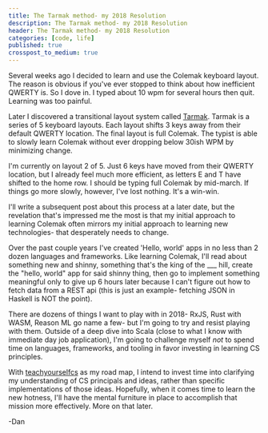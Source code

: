```yaml
---
title: The Tarmak method- my 2018 Resolution
description: The Tarmak method- my 2018 Resolution
header: The Tarmak method- my 2018 Resolution
categories: [code, life]
published: true
crosspost_to_medium: true
---
```

Several weeks ago I decided to learn and use the Colemak keyboard layout. The reason is obvious if you've ever stopped to think about how inefficient QWERTY is. So I dove in. I typed about 10 wpm for several hours then quit. Learning was too painful.

Later I discovered a transitional layout system called [Tarmak](https://forum.colemak.com/topic/1858-learn-colemak-in-steps-with-the-tarmak-layouts/). Tarmak is a series of 5 keyboard layouts. Each layout shifts 3 keys away from their default QWERTY location. The final layout is full Colemak. The typist is able to slowly learn Colemak without ever dropping below 30ish WPM by minimizing change.

I'm currently on layout 2 of 5. Just 6 keys have moved from their QWERTY location, but I already feel much more efficient, as letters E and T have shifted to the home row. I should be typing full Colemak by mid-march. If things go more slowly, however, I've lost nothing. It's a win-win.

I'll write a subsequent post about this process at a later date, but the revelation that's impressed me the most is that my initial approach to learning Colemak often mirrors my initial approach to learning new technologies- that desperately needs to change.

Over the past couple years I've created 'Hello, world' apps in no less than 2 dozen languages and frameworks. Like learning Colemak, I'll read about something new and shinny, something that's the king of the ___ hill, create the "hello, world" app for said shinny thing, then go to implement something meaningful only to give up 6 hours later because I can't figure out how to fetch data from a REST api (this is just an example- fetching JSON in Haskell is NOT the point).

There are dozens of things I want to play with in 2018- RxJS, Rust with WASM, Reason ML go name a few- but I'm going to try and resist playing with them. Outside of a deep dive into Scala (close to what I know with immediate day job application), I'm going to challenge myself _not_ to spend time on languages, frameworks, and tooling in favor investing in learning CS principles.

With [teachyourselfcs](https://teachyourselfcs.com/) as my road map, I intend to invest time into clarifying my understanding of CS principals and ideas, rather than specific implementations of those ideas. Hopefully, when it comes time to learn the new hotness, I'll have the mental furniture in place to accomplish that mission more effectively. More on that later.

-Dan



